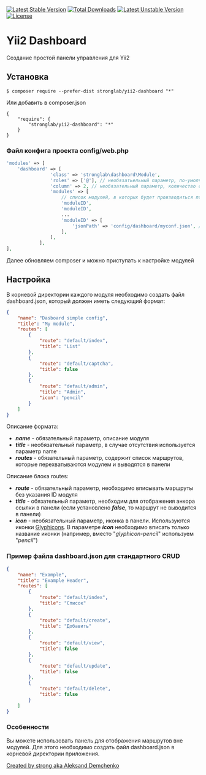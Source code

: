 [![Latest Stable Version](https://poser.pugx.org/stronglab/yii2-dashboard/v/stable)](https://packagist.org/packages/stronglab/yii2-dashboard) [![Total Downloads](https://poser.pugx.org/stronglab/yii2-dashboard/downloads)](https://packagist.org/packages/stronglab/yii2-dashboard) [![Latest Unstable Version](https://poser.pugx.org/stronglab/yii2-dashboard/v/unstable)](https://packagist.org/packages/stronglab/yii2-dashboard) [![License](https://poser.pugx.org/stronglab/yii2-dashboard/license)](https://packagist.org/packages/stronglab/yii2-dashboard)

# Yii2 Dashboard
Создание простой панели управления для Yii2

## Установка

```
$ composer require --prefer-dist stronglab/yii2-dashboard "*"
```
Или добавить в composer.json
```
{
    "require": {
        "stronglab/yii2-dashboard": "*"
    }
}
```
### Файл конфига проекта config/web.php
```php
'modules' => [
    'dashboard' => [
                'class' => 'stronglab\dashboard\Module',
                'roles' => ['@'], // необязатьельный параметр, по-умолчанию доступ всем гостям
                'column' => 2, // необязательный параметр, количество столбцов в панели (возможные значения: 1-3)
                'modules' => [
                    // список модулей, в которых будет производиться поиск файла dashboard.json
                    'moduleID',
                    'moduleID',
                    ...
                    'moduleID' => [
                        'jsonPath' => 'config/dashboard/myconf.json', // отдельный путь к файлу настроек панели, прописывается от директории приложения
                    ],
                ],
            ],
],
```
Далее обновляем composer и можно приступать к настройке модулей

## Настройка
В корневой директории каждого модуля необходимо создать файл dashboard.json, который должен иметь следующий формат:
```json
{
    "name": "Dasboard simple config",
    "title": "My module",
    "routes": [
        {
            "route": "default/index",
            "title": "List"
        },
        {
            "route": "default/captcha",
            "title": false
        },
        {
            "route": "default/admin",
            "title": "Admin",
            "icon": "pencil"
        }
    ]
}
```

Описание формата:
* _**name**_ - обязательный параметр, описание модуля
* _**title**_ - необязательный параметр, в случае отсутствия используется параметр name
* _**routes**_ - обязательный параметр, содержит список маршрутов, которые перехватываются модулем и выводятся в панели

Описание блока routes:
* _**route**_ - обязательный параметр, необходимо вписывать маршруты без указания ID модуля
* _**title**_ - обязательный параметр, необходим для отображения анкора ссылки в панели (если установлено _**false**_, то маршрут не выводится в панели)
* _**icon**_ - необязательный параметр, иконка в панели. Используются иконки [Glyphicons](http://getbootstrap.com/components/#glyphicons). В параметре _**icon**_ необходимо вписать только название иконки (например, вместо "*glyphicon-pencil*"  используем "*pencil*")

### Пример файла dashboard.json для стандартного CRUD
```json
{
    "name": "Example",
    "title": "Example Header",
    "routes": [
        {
            "route": "default/index",
            "title": "Список"
        },
        {
            "route": "default/create",
            "title": "Добавить"
        },
        {
            "route": "default/view",
            "title": false
        },
        {
            "route": "default/update",
            "title": false
        },
        {
            "route": "default/delete",
            "title": false
        }
    ]
}
```

### Особенности
Вы можете использовать панель для отображения маршрутов вне модулей. Для этого необходимо создать файл dashboard.json в корневой директории приложения.

[Created by strong aka Aleksand Demchenko](http://22info.ru)
